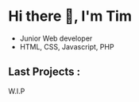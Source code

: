 # Hi there 👋, I'm Tim
- Junior Web developer
- HTML, CSS, Javascript, PHP

## Last Projects :

 W.I.P

